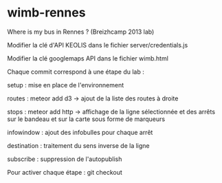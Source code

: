 wimb-rennes
===========

Where is my bus in Rennes ? (Breizhcamp 2013 lab)

Modifier la clé d'API KEOLIS dans le fichier server/credentials.js

Modifier la clé googlemaps API dans le fichier wimb.html

Chaque commit correspond à une étape du lab :

setup : mise en place de l'environnement

routes : meteor add d3 -> ajout de la liste des routes à droite

stops : meteor add http -> affichage de la ligne sélectionnée et des arrêts sur le bandeau et sur la carte sous forme de marqueurs

infowindow : ajout des infobulles pour chaque arrêt

destination : traitement du sens inverse de la ligne

subscribe : suppression de l'autopublish

Pour activer chaque étape : git checkout <etape>
